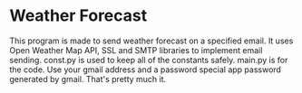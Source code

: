# Weather Forecast

This program is made to send weather forecast on a specified email. It uses Open Weather Map API, SSL and SMTP libraries to implement email sending. const.py is used to keep all of the constants safely. main.py is for the code.
Use your gmail address and a password special app password generated by gmail.
That's pretty much it.
